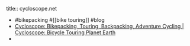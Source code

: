 title:: cycloscope.net

- #bikepacking #[[bike touring]] #blog
- [Cycloscope: Bikepacking, Touring, Backpacking, Adventure Cycling | Cycloscope: Bicycle Touring Planet Earth](https://cycloscope.net/)
-